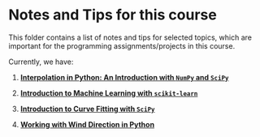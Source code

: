 # Notes and Tips for this course

This folder contains a list of notes and tips for selected topics, which are
important for the programming assignments/projects in this course.

Currently, we have:
1. [**Interpolation in Python: An Introduction with `NumPy` and  `SciPy`**](
1_note_on_interpolation.md)

2. [**Introduction to Machine Learning with `scikit-learn`**](
2_note_on_machine_learning.md)

3. [**Introduction to Curve Fitting with `SciPy`**](
3_note_on_curve_fitting.md)

4. [**Working with Wind Direction in Python**](
4_note_on_wind_direction.md)